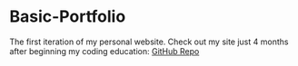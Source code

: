 # Basic-Portfolio

The first iteration of my personal website. Check out my site just 4 months after beginning my coding education: [GitHub Repo](https://github.com/chiaramdelucia/Website-Portfolio)
